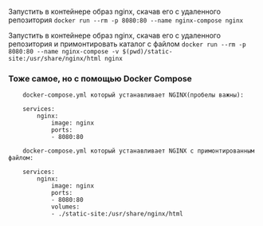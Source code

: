 Запустить в контейнере образ nginx, скачав его с удаленного репозитория
`docker run --rm -p 8080:80 --name nginx-compose nginx`

Запустить в контейнере образ nginx, скачав его с удаленного репозитория и примонтировать каталог с файлом
`docker run --rm -p 8080:80 --name nginx-compose -v $(pwd)/static-site:/usr/share/nginx/html nginx`

### Тоже самое, но с помощью Docker Compose

```
    docker-compose.yml который устанавливает NGINX(пробелы важны):
    
    services:
        nginx:
            image: nginx
            ports:
            - 8080:80
```

```
    docker-compose.yml который устанавливает NGINX с примонтированным файлом:
    
    services:
        nginx:
            image: nginx
            ports:
            - 8080:80
            volumes:
            - ./static-site:/usr/share/nginx/html
```
